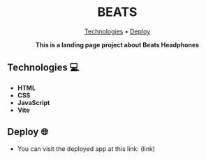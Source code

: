 <h1 align="center" style="font-weight: bold;">
    BEATS
</h1>
<p align="center">
 <a href="#tech">Technologies</a> • 
 <a href="#deploy">Deploy</a>
</p>

<p align="center">
<b>This is a landing page project about Beats Headphones</b>
</p>
<h2 id="tech">Technologies 💻</h2>

  - **HTML**
  - **CSS**
  - **JavaScript**
  - **Vite**

<h2 id="deploy">Deploy 🌐</h2>

- You can visit the deployed app at this link: (link)